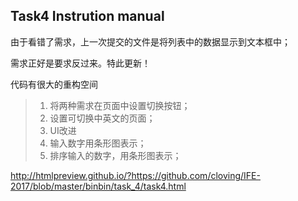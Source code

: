 ## Task4 Instrution manual

由于看错了需求，上一次提交的文件是将列表中的数据显示到文本框中；

需求正好是要求反过来。特此更新！

代码有很大的重构空间

> 1. 将两种需求在页面中设置切换按钮；
> 2. 设置可切换中英文的页面；
> 3. UI改进
> 4. 输入数字用条形图表示；
> 5. 排序输入的数字，用条形图表示；

http://htmlpreview.github.io/?https://github.com/cloving/IFE-2017/blob/master/binbin/task_4/task4.html